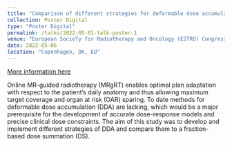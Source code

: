 ```yaml
---
title: "Comparison of different strategies for deformable dose accumulation in prostate cancer radiotherapy"
collection: Poster Digital 
type: "Poster Digital"
permalink: /talks/2022-05-01-talk-poster-1
venue: "European SocieTy for Radiotherapy and Oncology (ESTRO) Congress"
date: 2022-05-06
location: "Copenhagen, DK, EU"
---
```

[More information here](https://www.estro.org/Congresses/ESTRO-2022/667/intra-fractionmotionmanagementandreal-timeadaptive/11318/comparisonofdifferentstrategiesfordeformabledoseac)

Online MR-guided radiotherapy (MRgRT) enables optimal plan adaptation with respect to the patient’s daily anatomy and thus allowing maximum target coverage and organ at risk (OAR) sparing. To date methods for deformable dose accumulation (DDA) are lacking, which would be a major prerequisite for the development of accurate dose-response models and precise clinical dose constraints. The aim of this study was to develop and implement different strategies of DDA and compare them to a fraction-based dose summation (DS).

